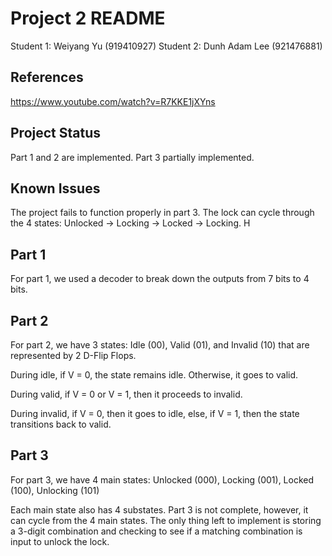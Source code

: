 # Project 2 README

Student 1: Weiyang Yu (919410927)
Student 2: Dunh Adam Lee (921476881)

## References
https://www.youtube.com/watch?v=R7KKE1jXYns

## Project Status
Part 1 and 2 are implemented. Part 3 partially implemented.

## Known Issues
The project fails to function properly in part 3. The lock can cycle through the 4 states: Unlocked -> Locking -> Locked -> Locking.
H

## Part 1
For part 1, we used a decoder to break down the outputs from 7 bits to 4 bits. 


## Part 2

For part 2, we have 3 states: Idle (00), Valid (01), and Invalid (10) that are represented by 2 D-Flip Flops. 

During idle, if V = 0, the state remains idle. Otherwise, it goes to valid.

During valid, if V = 0 or V = 1, then it proceeds to invalid.

During invalid, if V = 0, then it goes to idle, else, if V = 1, then the state transitions back to valid.

## Part 3

For part 3, we have 4 main states: Unlocked (000), Locking (001), Locked (100), Unlocking (101)

Each main state also has 4 substates. 
Part 3 is not complete, however, it can cycle from the 4 main states. The only thing left to implement is storing a 3-digit combination and checking to see if a matching combination is input to unlock the lock.